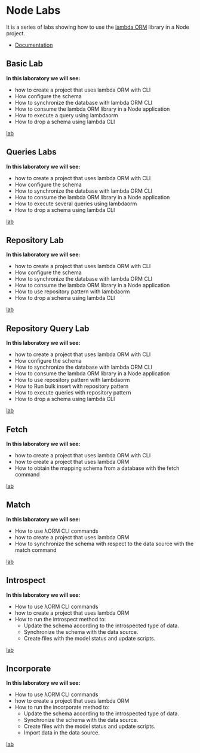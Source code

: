 # Node Labs

It is a series of labs showing how to use the [lambda ORM](https://www.npmjs.com/package/lambdaorm) library in a Node project.

- [Documentation](https://github.com/lambda-orm/lambdaorm/wiki)

## Basic Lab

**In this laboratory we will see:**

- how to create a project that uses lambda ORM with CLI
- How configure the schema
- How to synchronize the database  with lambda ORM CLI
- How to consume the lambda ORM library in a Node application
- How to execute a query using lambdaorm
- How to drop a schema using lambda CLI

[lab](https://github.com/lambda-orm/lambdaorm-labs/tree/main/labs/node/01-basic)

## Queries Labs

**In this laboratory we will see:**

- how to create a project that uses lambda ORM with CLI
- How configure the schema
- How to synchronize the database  with lambda ORM CLI
- How to consume the lambda ORM library in a Node application
- How to execute several queries using lambdaorm
- How to drop a schema using lambda CLI

[lab](https://github.com/lambda-orm/lambdaorm-labs/tree/main/labs/node/02-queries)

## Repository Lab

**In this laboratory we will see:**

- how to create a project that uses lambda ORM with CLI
- How configure the schema
- How to synchronize the database  with lambda ORM CLI
- How to consume the lambda ORM library in a Node application
- How to use repository pattern with lambdaorm
- How to drop a schema using lambda CLI

[lab](https://github.com/lambda-orm/lambdaorm-labs/tree/main/labs/node/03-repository)

## Repository Query Lab

**In this laboratory we will see:**

- how to create a project that uses lambda ORM with CLI
- How configure the schema
- How to synchronize the database  with lambda ORM CLI
- How to consume the lambda ORM library in a Node application
- How to use repository pattern with lambdaorm
- How to Run bulk insert with repository pattern
- How to execute queries with repository pattern
- How to drop a schema using lambda CLI

[lab](https://github.com/lambda-orm/lambdaorm-labs/tree/main/labs/node/04-repository-query)

## Fetch

**In this laboratory we will see:**

- how to create a project that uses lambda ORM with CLI
- how to create a project that uses lambda ORM
- How to obtain the mapping schema from a database with the fetch command

[lab](https://github.com/lambda-orm/lambdaorm-labs/tree/main/labs/node/10-fetch)

## Match

**In this laboratory we will see:**

- How to use λORM CLI commands
- how to create a project that uses lambda ORM
- How to synchronize the schema with respect to the data source with the match command

[lab](https://github.com/lambda-orm/lambdaorm-labs/tree/main/labs/node/11-match)

## Introspect

**In this laboratory we will see:**

- How to use λORM CLI commands
- how to create a project that uses lambda ORM
- How to run the introspect method to:
   - Update the schema according to the introspected type of data.
   - Synchronize the schema with the data source.
   - Create files with the model status and update scripts.

[lab](https://github.com/lambda-orm/lambdaorm-labs/tree/main/labs/node/12-introspect)

## Incorporate

**In this laboratory we will see:**

- How to use λORM CLI commands
- how to create a project that uses lambda ORM
- How to run the incorporate method to:
   - Update the schema according to the introspected type of data.
   - Synchronize the schema with the data source.
   - Create files with the model status and update scripts.
   - Import data in the data source.

[lab](https://github.com/lambda-orm/lambdaorm-labs/tree/main/labs/node/13-incorporate)
